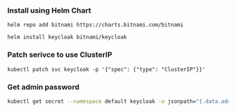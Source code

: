 ### Install using Helm Chart

```
helm repo add bitnami https://charts.bitnami.com/bitnami

helm install keycloak bitnami/keycloak
```

### Patch serivce to use ClusterIP

```
kubectl patch svc keycloak -p '{"spec": {"type": "ClusterIP"}}'
```

### Get admin password

```bash
kubectl get secret --namespace default keycloak -o jsonpath="{.data.admin-password}" | base64 --decode
```
